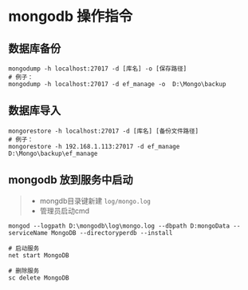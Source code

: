 # mongodb 操作指令 #



## 数据库备份 ##

```
mongodump -h localhost:27017 -d [库名] -o [保存路径]
# 例子：
mongodump -h localhost:27017 -d ef_manage -o  D:\Mongo\backup
```

## 数据库导入 ##

```
mongorestore -h localhost:27017 -d [库名] [备份文件路径]
# 例子：
mongorestore -h 192.168.1.113:27017 -d ef_manage D:\Mongo\backup\ef_manage
```

## mongodb 放到服务中启动 ##

>- mongdb目录键新建 `log/mongo.log`
>- 管理员启动cmd

```
mongod --logpath D:\mongodb\log\mongo.log --dbpath D:mongoData --serviceName MongoDB --directoryperdb --install

# 启动服务
net start MongoDB

# 删除服务
sc delete MongoDB
```




